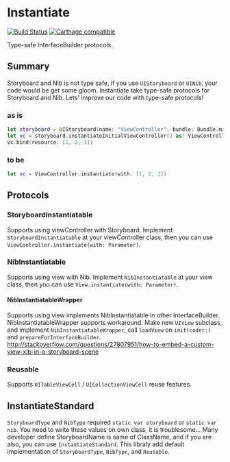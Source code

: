 # Instantiate
[![Build Status](https://travis-ci.org/tarunon/Instantiate.svg?branch=master)](https://travis-ci.org/tarunon/Instantiate)
[![Carthage compatible](https://img.shields.io/badge/Carthage-compatible-4BC51D.svg?style=flat)](https://github.com/Carthage/Carthage)

Type-safe InterfaceBuilder protocols.

## Summary

Storyboard and Nib is not type safe, if you use `UIStoryboard` or `UINib`, your code would be get some gloom.
Instantiate take type-safe protocols for Storyboard and Nib. Lets' improve our code with type-safe protocols!

### as is
```swift
let storyboard = UIStoryboard(name: "ViewController", bundle: Bundle.main)
let vc = storyboard.instantiateInitialViewController() as! ViewController
vc.bind(resource: [1, 2, 3])
```

### to be
```swift
let vc = ViewController.instantiate(with: [1, 2, 3])
```


## Protocols
### StoryboardInstantiatable
Supports using viewController with Storyboard. Implement `StoryboardInstantiatable` at your viewController class, then you can use `ViewController.instantiate(with: Parameter)`.
### NibInstantiatable
Supports using view with Nib. Implement `NibInstantiatable` at your view class, then you can use `View.instantiate(with: Parameter)`.
#### NibInstantiatableWrapper
Supports using view implements NibInstantiatable in other InterfaceBuilder. NibInstantiatableWrapper supports workaround. Make new `UIView` subclass, and implement `NibInstantiatableWrapper`, call `loadView` on `init(coder:)` and `prepareForInterfaceBuilder`. 
http://stackoverflow.com/questions/27807951/how-to-embed-a-custom-view-xib-in-a-storyboard-scene
### Reusable
Supports `UITableViewCell` / `UICollectionViewCell` reuse features.

## InstantiateStandard
`StoryboardType` and `NibType` required `static var storyboard` or `static var nib`. You need to write these values on own class, it is troublesome...
Many developer define StoryboardName is same of ClassName, and if you are also, you can use `InstantiateStandard`.
This libraly add default implementation of `StoryboardType`, `NibType`, and `Reusable`. 
